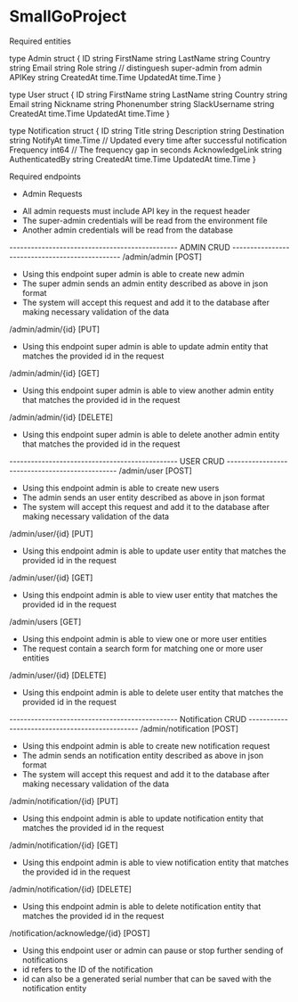 # SmallGoProject

Required entities

type Admin struct {
	ID          string
	FirstName   string
	LastName    string
	Country     string
	Email       string
	Role        string // distinguesh super-admin from admin
  APIKey      string
	CreatedAt   time.Time
	UpdatedAt   time.Time
}

type User struct {
	ID            string
	FirstName     string
	LastName      string
	Country       string
	Email         string
	Nickname      string
  Phonenumber   string
  SlackUsername string
	CreatedAt     time.Time
	UpdatedAt     time.Time
}

type Notification struct {
	ID              string
	Title           string
	Description     string
  Destination     string
  NotifyAt        time.Time  // Updated every time after successful notification
  Frequency       int64 // The frequency gap in seconds
  AcknowledgeLink string
  AuthenticatedBy string
	CreatedAt       time.Time
	UpdatedAt       time.Time
}


Required endpoints


* Admin Requests
 - All admin requests must include API key in the request header
 - The super-admin credentials will be read from the environment file
 - Another admin credentials will be read from the database

----------------------------------------------- ADMIN CRUD -----------------------------------------------
/admin/admin  [POST]
- Using this endpoint super admin is able to create new admin
- The super admin sends an admin entity described as above in json format
- The system will accept this request and add it to the database after making necessary validation of the data

/admin/admin/{id}  [PUT]
- Using this endpoint super admin is able to update admin entity that matches the provided id in the request

/admin/admin/{id}  [GET]
- Using this endpoint super admin is able to view another admin entity that matches the provided id in the request

/admin/admin/{id}  [DELETE]
- Using this endpoint super admin is able to delete another admin entity that matches the provided id in the request


----------------------------------------------- USER CRUD -----------------------------------------------
/admin/user       [POST]
- Using this endpoint admin is able to create new users
- The admin sends an user entity described as above in json format
- The system will accept this request and add it to the database after making necessary validation of the data

/admin/user/{id}  [PUT]
- Using this endpoint admin is able to update user entity that matches the provided id in the request

/admin/user/{id}  [GET]
- Using this endpoint admin is able to view user entity that matches the provided id in the request

/admin/users  [GET]
- Using this endpoint admin is able to view one or more user entities
- The request contain a search form for matching one or more user entities

/admin/user/{id}  [DELETE]
- Using this endpoint admin is able to delete user entity that matches the provided id in the request


----------------------------------------------- Notification CRUD -----------------------------------------------
/admin/notification       [POST]
- Using this endpoint admin is able to create new notification request
- The admin sends an notification entity described as above in json format
- The system will accept this request and add it to the database after making necessary validation of the data

/admin/notification/{id}  [PUT]
- Using this endpoint admin is able to update notification entity that matches the provided id in the request

/admin/notification/{id}  [GET]
- Using this endpoint admin is able to view notification entity that matches the provided id in the request

/admin/notification/{id}  [DELETE]
- Using this endpoint admin is able to delete notification entity that matches the provided id in the request


/notification/acknowledge/{id} [POST]
- Using this endpoint user or admin can pause or stop further sending of notifications
- id refers to the ID of the notification
- id can also be a generated serial number that can be saved with the notification entity
